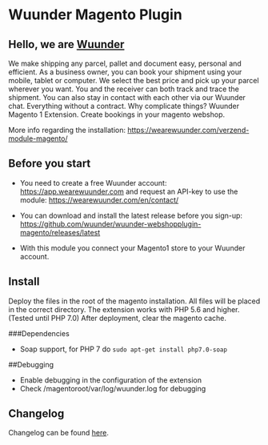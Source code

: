 # Wuunder Magento Plugin

## Hello, we are [Wuunder](https://wearewuunder.com/) ##
We make shipping any parcel, pallet and document easy, personal and efficient. As a business owner, you can book your shipment using your mobile, tablet or computer. We select the best price and pick up your parcel wherever you want. You and the receiver can both track and trace the shipment. You can also stay in contact with each other via our Wuunder chat. Everything without a contract. Why complicate things?
Wuunder Magento 1 Extension. Create bookings in your magento webshop.

More info regarding the installation: https://wearewuunder.com/verzend-module-magento/

## Before you start ##
* You need to create a free Wuunder account: https://app.wearewuunder.com and request an API-key to use the module: https://wearewuunder.com/en/contact/ 

* You can download and install the latest release before you sign-up: https://github.com/wuunder/wuunder-webshopplugin-magento/releases/latest

* With this module you connect your Magento1 store to your Wuunder account.

## Install ##

Deploy the files in the root of the magento installation. All files will be placed in the correct directory. The extension works with PHP 5.6 and higher. (Tested until PHP 7.0)
After deployment, clear the magento cache.

###Dependencies

-   Soap support, for PHP 7 do `sudo apt-get install php7.0-soap`

##Debugging

-   Enable debugging in the configuration of the extension
-   Check /magentoroot/var/log/wuunder.log for debugging

## Changelog ##
Changelog can be found [here](CHANGELOG.md).
